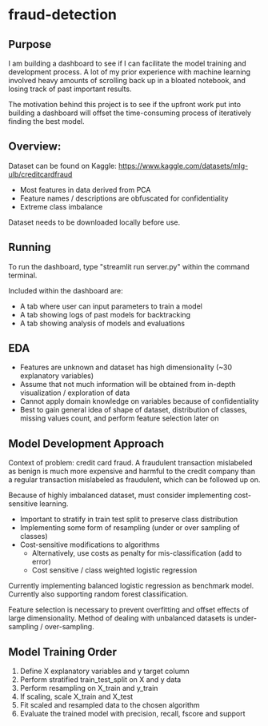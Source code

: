 # fraud-detection

## Purpose

I am building a dashboard to see if I can facilitate the model training and development process. 
A lot of my prior experience with machine learning involved heavy amounts of scrolling back up in a bloated notebook,
and losing track of past important results. 

The motivation behind this project is to see if the upfront work put into building a dashboard will offset the 
time-consuming process of iteratively finding the best model.

## Overview:

Dataset can be found on Kaggle: 
https://www.kaggle.com/datasets/mlg-ulb/creditcardfraud 
- Most features in data derived from PCA
- Feature names / descriptions are obfuscated for confidentiality
- Extreme class imbalance

Dataset needs to be downloaded locally before use.

## Running

To run the dashboard, type "streamlit run server.py" within the command terminal.

Included within the dashboard are:
- A tab where user can input parameters to train a model
- A tab showing logs of past models for backtracking 
- A tab showing analysis of models and evaluations

## EDA

- Features are unknown and dataset has high dimensionality (~30 explanatory variables)
- Assume that not much information will be obtained from in-depth visualization / exploration of data
- Cannot apply domain knowledge on variables because of confidentiality
- Best to gain general idea of shape of dataset, distribution of classes, missing values count, and perform feature selection later on

## Model Development Approach

Context of problem: credit card fraud. A fraudulent transaction mislabeled as benign is much more expensive and harmful to the credit company than a regular transaction mislabeled as fraudulent, which can be followed up on.

Because of highly imbalanced dataset, must consider implementing cost-sensitive learning.
- Important to stratify in train test split to preserve class distribution
- Implementing some form of resampling (under or over sampling of classes)
- Cost-sensitive modifications to algorithms
  - Alternatively, use costs as penalty for mis-classification (add to error)
  - Cost sensitive / class weighted logistic regression

Currently implementing balanced logistic regression as benchmark model.
Currently also supporting random forest classification.

Feature selection is necessary to prevent overfitting and offset effects of large dimensionality. Method of dealing with unbalanced datasets is under-sampling / over-sampling.

## Model Training Order

1. Define X explanatory variables and y target column
2. Perform stratified train_test_split on X and y data
3. Perform resampling on X_train and y_train
4. If scaling, scale X_train and X_test
5. Fit scaled and resampled data to the chosen algorithm
6. Evaluate the trained model with precision, recall, fscore and support

